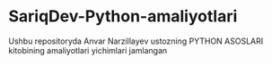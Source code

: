 # SariqDev-Python-amaliyotlari
Ushbu repositoryda Anvar Narzillayev ustozning PYTHON ASOSLARI kitobining amaliyotlari yichimlari jamlangan
